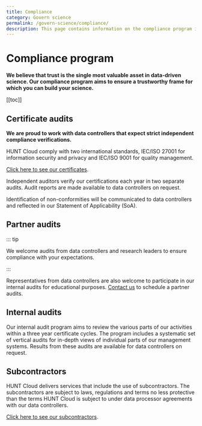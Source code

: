 ```yaml
---
title: Compliance
category: Govern science
permalink: /govern-science/compliance/
description: This page contains information on the compliance program in HUNT Cloud.
---
```


# Compliance program

**We believe that trust is the single most valuable asset in data-driven science. Our compliance program aims to ensure a trustworthy frame for which you can build your science.**

[[toc]]

## Certificate audits

**We are proud to work with data controllers that expect strict independent compliance verifications.**

HUNT Cloud comply with two international standards, IEC/ISO 27001 for information security and privacy and IEC/ISO 9001 for quality management.

[Click here to see our certificates](certificates).

Independent auditors verify our certifications each year in two separate audits. Audit reports are made available to data controllers on request. 

Identification of non-conformities will be communicated to data controllers and reflected in our Statement of Applicability (SoA). 

## Partner audits

::: tip 

We welcome audits from data controllers and research leaders to ensure compliance with your expectations.

:::

Representatives from data controllers are also welcome to participate in our internal audits for educational purposes. [Contact us](/contact) to schedule a partner audits.

## Internal audits

Our internal audit program aims to review the various parts of our activities within a three year certificate cycles. The program includes a systematic set of vertical audits for in-depth views of individual parts of our management systems. Results from these audits are available for data controllers on request. 

## Subcontractors

HUNT Cloud delivers services that include the use of subcontractors. The subcontractors are subject to laws, regulations and terms no less protective than the terms HUNT Cloud is subject to under data processor agreements with our data controllers.

[Click here to see our subcontractors](subcontractors).


